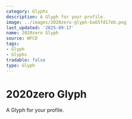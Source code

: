 ```yaml
---
category: Glyphs
description: A Glyph for your profile.
image: ../images/2020zero-glyph-ba65fd17eb.png
last_updated: '2025-09-17'
name: 2020zero Glyph
source: WFCD
tags:
- Glyph
- Glyphs
tradable: false
type: Glyph
---
```


# 2020zero Glyph

A Glyph for your profile.


